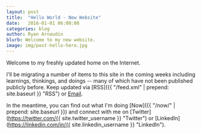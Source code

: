 ```yaml
---
layout: post
title:  "Hello World - New Website"
date:   2016-01-01 06:00:00
categories: blog
author: Ryan Arnaudin
blurb: Welcome to my new website.
image: img/post-hello-hero.jpg
---
```

Welcome to my freshly updated home on the Internet. 

I'll be migrating a number of items to this site in the coming weeks including learnings, thinkings, and doings -- many of which have not been published publicly before. Keep updated via [RSS]({{ "/feed.xml" | prepend: site.baseurl }} "RSS") or [Email](http://goo.gl/forms/LLXHMa1SvQ "Email").

In the meantime, you can find out what I'm doing [Now]({{ "/now/" | prepend: site.baseurl }}) and connect with me on [Twitter](https://twitter.com/{{ site.twitter_username }} "Twitter") or [LinkedIn](https://linkedin.com/in/{{ site.linkedin_username }} "LinkedIn"). 
